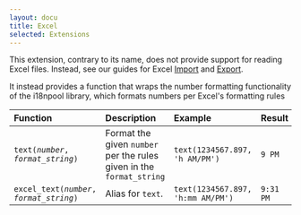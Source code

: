 ```yaml
---
layout: docu
title: Excel
selected: Extensions
---
```


This extension, contrary to its name, does not provide support for reading Excel files.
Instead, see our guides for Excel [Import](../guides/import/excel_import) and [Export](../guides/import/excel_export).

It instead provides a function that wraps the number formatting functionality of the i18npool library, which formats numbers per Excel's formatting rules

| Function                                        | Description                                                          | Example                           | Result    |
|:------------------------------------------------|:---------------------------------------------------------------------|:----------------------------------|:----------|
| `text(`*`number`*`, `*`format_string`*`)`       | Format the given `number` per the rules given in the `format_string` | `text(1234567.897, 'h AM/PM')`    | `9 PM`    |
| `excel_text(`*`number`*`, `*`format_string`*`)` | Alias for `text`.                                                    | `text(1234567.897, 'h:mm AM/PM')` | `9:31 PM` |
